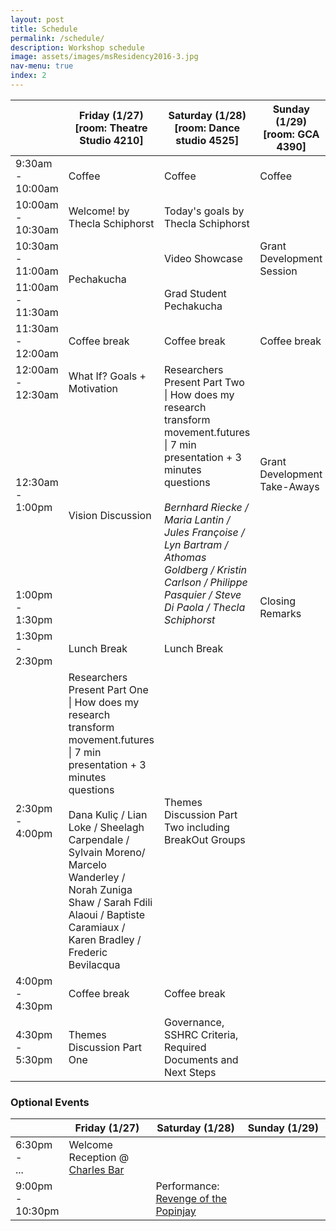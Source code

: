 ```yaml
---
layout: post
title: Schedule
permalink: /schedule/
description: Workshop schedule
image: assets/images/msResidency2016-3.jpg
nav-menu: true
index: 2
---
```


<div class="table-wrapper">
	<table class="alt">
    <col width="10%" align="center">
    <col width="30%">
    <col width="30%">
    <col width="30%">
		<thead>
			<tr>
				<th></th>
				<th>Friday (1/27)<br/>[room: Theatre Studio 4210]</th>
				<th>Saturday (1/28)<br/>[room: Dance studio 4525]</th>
				<th>Sunday (1/29)<br/>[room: GCA 4390]</th>
			</tr>
		</thead>
		<tbody>
			<tr>
				<td class="shaded centered">9:30am<br/>-<br/>10:00am</td>
				<td class="shaded">Coffee</td>
				<td class="shaded">Coffee</td>
				<td class="shaded">Coffee</td>
			</tr>
			<tr>
				<td class="shaded centered">10:00am<br/>-<br/>10:30am</td>
				<td>Welcome! by Thecla Schiphorst</td>
				<td>Today's goals by Thecla Schiphorst</td>
				<td rowspan="3">Grant Development Session</td>
			</tr>
			<tr>
				<td class="shaded centered">10:30am<br/>-<br/>11:00am</td>
				<td rowspan="2">Pechakucha</td>
				<td>Video Showcase</td>
			</tr>
			<tr>
				<td class="shaded centered">11:00am<br/>-<br/>11:30am</td>
				<td>Grad Student Pechakucha</td>
			</tr>
			<tr>
				<td class="shaded centered">11:30am<br/>-<br/>12:00am</td>
				<td class="shaded">Coffee break</td>
				<td class="shaded">Coffee break</td>
				<td class="shaded">Coffee break</td>
			</tr>
			<tr>
				<td class="shaded centered">12:00am<br/>-<br/>12:30am</td>
				<td>What If?  Goals + Motivation</td>
				<td rowspan="3">Researchers Present Part Two | How does my research transform movement.futures | 7 min presentation + 3 minutes questions<br/><br/><i>Bernhard Riecke / Maria Lantin / Jules Françoise / Lyn Bartram / Athomas Goldberg / Kristin Carlson / Philippe Pasquier /  Steve Di Paola / Thecla Schiphorst</i></td>
				<td rowspan="2">Grant Development Take-Aways</td>
			</tr>
			<tr>
				<td class="shaded centered">12:30am<br/>-<br/>1:00pm</td>
				<td rowspan="2">Vision Discussion</td>
			</tr>
			<tr>
				<td class="shaded centered">1:00pm<br/>-<br/>1:30pm</td>
				<td>Closing Remarks</td>
			</tr>
			<tr>
				<td class="shaded centered">1:30pm<br/>-<br/>2:30pm</td>
				<td class="shaded">Lunch Break</td>
				<td class="shaded">Lunch Break</td>
			</tr>
			<tr>
				<td class="shaded centered">2:30pm<br/>-<br/>4:00pm</td>
				<td>Researchers Present Part One | How does my research transform movement.futures | 7 min presentation + 3 minutes questions<br/><br/> Dana Kuliç / Lian Loke / Sheelagh Carpendale / Sylvain Moreno/ Marcelo Wanderley / Norah Zuniga Shaw / Sarah Fdili Alaoui / Baptiste Caramiaux / Karen Bradley / Frederic Bevilacqua</td>
				<td>Themes Discussion Part Two including BreakOut Groups</td>
			</tr>
      <tr>
        <td class="shaded centered">4:00pm<br/>-<br/>4:30pm</td>
        <td class="shaded">Coffee break</td>
        <td class="shaded">Coffee break</td>
      </tr>
			<tr>
        <td class="shaded centered">4:30pm<br/>-<br/>5:30pm</td>
        <td>Themes Discussion Part One</td>
        <td>Governance, SSHRC Criteria, Required Documents and Next Steps</td>
      </tr>
		</tbody>
	</table>
</div>

### Optional Events

<div class="table-wrapper">
	<table class="alt">
    <col width="10%" align="center">
    <col width="30%">
    <col width="30%">
    <col width="30%">
		<thead>
			<tr>
				<th></th>
				<th>Friday (1/27)</th>
				<th>Saturday (1/28)</th>
				<th>Sunday (1/29)</th>
			</tr>
		</thead>
		<tbody>
			<tr>
				<td class="shaded centered">6:30pm<br/>-<br/>...</td>
				<td>Welcome Reception @ <a href="https://encrypted.google.com/maps/place/The+Charles+Bar/@49.2833584,-123.1137733,15z/data=!4m5!3m4!1s0x0:0x741392c04e877006!8m2!3d49.2831064!4d-123.1083231?hl=en" target="_blank">Charles Bar</a></td>
				<td></td>
			</tr>
			<tr>
				<td class="shaded centered">9:00pm<br/>-<br/>10:30pm</td>
        <td></td>
				<td>
          Performance:<br/>
          <a href="http://pushfestival.ca/shows/festival-2017/revenge-of-the-popinjay/" target="_blank">Revenge of the Popinjay</a>
        </td>
			</tr>
		</tbody>
	</table>
</div>
